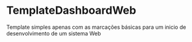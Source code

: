 # TemplateDashboardWeb
Template simples apenas com as marcações básicas para um inicio de desenvolvimento de um sistema Web
